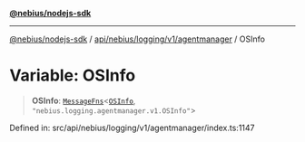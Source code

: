 [**@nebius/nodejs-sdk**](../../../../../../README.md)

***

[@nebius/nodejs-sdk](../../../../../../README.md) / [api/nebius/logging/v1/agentmanager](../README.md) / OSInfo

# Variable: OSInfo

> **OSInfo**: [`MessageFns`](../../../../../../runtime/protos/core/interfaces/MessageFns.md)\<[`OSInfo`](../interfaces/OSInfo.md), `"nebius.logging.agentmanager.v1.OSInfo"`\>

Defined in: src/api/nebius/logging/v1/agentmanager/index.ts:1147
